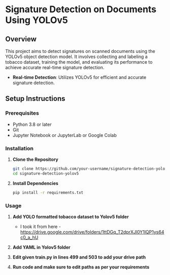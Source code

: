 # Signature Detection on Documents Using YOLOv5

## Overview

This project aims to detect signatures on scanned documents using the YOLOv5 object detection model. It involves collecting and labeling a tobacco dataset, training the model, and evaluating its performance to achieve accurate real-time signature detection.

- **Real-time Detection**: Utilizes YOLOv5 for efficient and accurate signature detection.

## Setup Instructions

### Prerequisites

- Python 3.8 or later
- Git
- Jupyter Notebook or JupyterLab or Google Colab

### Installation

1. **Clone the Repository**

    ```sh
    git clone https://github.com/your-username/signature-detection-yolov5.git
    cd signature-detection-yolov5
    ```

2. **Install Dependencies**

    ```sh
    pip install -r requirements.txt
    ```

### Usage

1. **Add YOLO formatted tobacco dataset to Yolov5 folder**
   - I took it from here - https://drive.google.com/drive/folders/1ttDGq_T2dprXJl0Y1lQP1ys64c0_a_hU 

3. **Add YAML in Yolov5 folder**

4. **Edit given train.py in lines 499 and 503 to add your drive path**

5. **Run code and make sure to edit paths as per your requirements**
